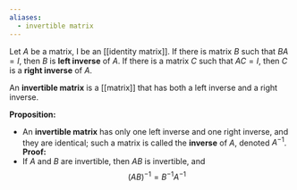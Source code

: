 ```yaml
---
aliases:
  - invertible matrix
---
```


Let $A$ be a matrix, I be an [[identity matrix]]. If there is matrix $B$ such that $BA=I$, then $B$ is **left inverse** of $A$. If there is a matrix $C$ such that $AC=I$, then $C$ is a **right inverse** of $A$.

An **invertible matrix** is a [[matrix]] that has both a left inverse and a right inverse.

**Proposition:**
- An **invertible matrix** has only one left inverse and one right inverse, and they are identical; such a matrix is called the **inverse** of $A$, denoted $A^{-1}$.
	**Proof:** 
- If $A$ and $B$ are invertible, then $AB$ is invertible, and $$(AB)^{-1}=B^{-1}A^{-1}$$
